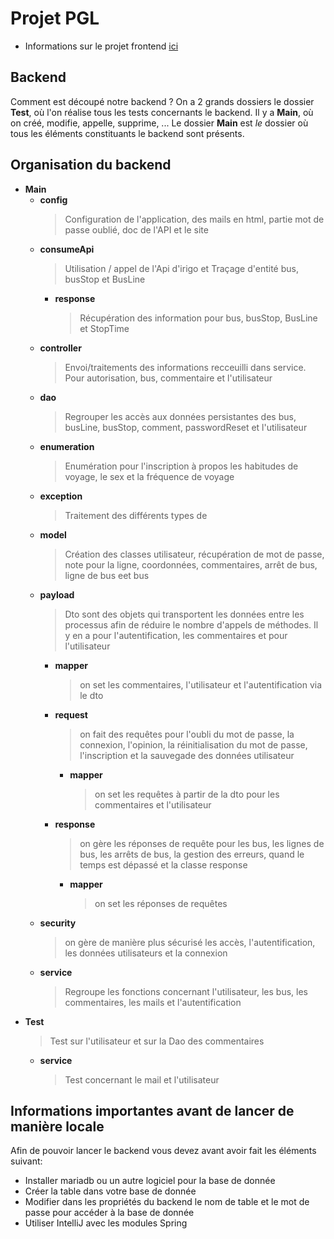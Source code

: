 # Projet PGL

- Informations sur le projet frontend [ici](frontend/README.md)

## Backend

Comment est découpé notre backend ?
On a 2 grands dossiers le dossier **Test**, où l'on réalise tous les tests concernants le backend. Il y a **Main**, où on créé, modifie, appelle, supprime, ... Le dossier **Main** est _le_ dossier où tous les éléments constituants le backend sont présents.

## Organisation du backend

- **Main**
  - **config**
    > Configuration de l'application, des mails en html, partie mot de passe oublié, doc de l'API et le site
  - **consumeApi**
    > Utilisation / appel de l'Api d'irigo et Traçage d'entité bus, busStop et BusLine
    - **response**
      > Récupération des information pour bus, busStop, BusLine et StopTime
  - **controller**
    > Envoi/traitements des informations recceuilli dans service. Pour autorisation, bus, commentaire et l'utilisateur
  - **dao**
    > Regrouper les accès aux données persistantes des bus, busLine, busStop, comment, passwordReset et l'utilisateur
  - **enumeration**
    > Enumération pour l'inscription à propos les habitudes de voyage, le sex et la fréquence de voyage
  - **exception**
    > Traitement des différents types de
  - **model**
    > Création des classes utilisateur, récupération de mot de passe, note pour la ligne, coordonnées, commentaires, arrêt de bus, ligne de bus eet bus
  - **payload**
    > Dto sont des objets qui transportent les données entre les processus afin de réduire le nombre d'appels de méthodes. Il y en a pour l'autentification, les commentaires et pour l'utilisateur
    - **mapper**
      > on set les commentaires, l'utilisateur et l'autentification via le dto
    - **request**
      > on fait des requêtes pour l'oubli du mot de passe, la connexion, l'opinion, la réinitialisation du mot de passe, l'inscription et la sauvegade des données utilisateur
      - **mapper**
        > on set les requêtes à partir de la dto pour les commentaires et l'utilisateur
    - **response**
      > on gère les réponses de requête pour les bus, les lignes de bus, les arrêts de bus, la gestion des erreurs, quand le temps est dépassé et la classe response
      - **mapper**
        > on set les réponses de requêtes
  - **security**
    > on gère de manière plus sécurisé les accès, l'autentification, les données utilisateurs et la connexion
  - **service**
    > Regroupe les fonctions concernant l'utilisateur, les bus, les commentaires, les mails et l'autentification
- **Test**
  > Test sur l'utilisateur et sur la Dao des commentaires
  - **service**
    > Test concernant le mail et l'utilisateur

## Informations importantes avant de lancer de manière locale

Afin de pouvoir lancer le backend vous devez avant avoir fait les éléments suivant:

- Installer mariadb ou un autre logiciel pour la base de donnée
- Créer la table dans votre base de donnée
- Modifier dans les propriétés du backend le nom de table et le mot de passe pour accéder à la base de donnée
- Utiliser IntelliJ avec les modules Spring
